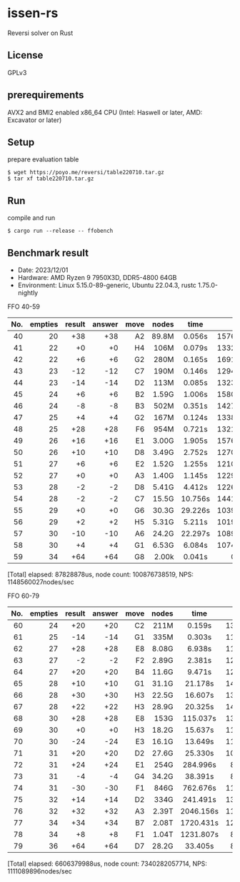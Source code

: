# issen-rs

Reversi solver on Rust

## License

GPLv3

## prerequirements

AVX2 and BMI2 enabled x86\_64 CPU (Intel: Haswell or later, AMD: Excavator or later)

## Setup

prepare evaluation table

```Shell
$ wget https://poyo.me/reversi/table220710.tar.gz
$ tar xf table220710.tar.gz
```

## Run

compile and run

```Shell
$ cargo run --release -- ffobench
```

## Benchmark result

- Date: 2023/12/01
- Hardware: AMD Ryzen 9 7950X3D, DDR5-4800 64GB
- Environment: Linux 5.15.0-89-generic, Ubuntu 22.04.3, rustc 1.75.0-nightly

FFO 40-59

|No.|empties|result|answer|move|nodes|time|NPS|
|---:|---:|---:|---:|---:|---:|:--:|---:|
|40|20|+38|+38|A2|89.8M|   0.056s|1576M/s|
|41|22| +0| +0|H4| 106M|   0.079s|1332M/s|
|42|22| +6| +6|G2| 280M|   0.165s|1691M/s|
|43|23|-12|-12|C7| 190M|   0.146s|1294M/s|
|44|23|-14|-14|D2| 113M|   0.085s|1323M/s|
|45|24| +6| +6|B2|1.59G|   1.006s|1580M/s|
|46|24| -8| -8|B3| 502M|   0.351s|1427M/s|
|47|25| +4| +4|G2| 167M|   0.124s|1338M/s|
|48|25|+28|+28|F6| 954M|   0.721s|1321M/s|
|49|26|+16|+16|E1|3.00G|   1.905s|1576M/s|
|50|26|+10|+10|D8|3.49G|   2.752s|1270M/s|
|51|27| +6| +6|E2|1.52G|   1.255s|1210M/s|
|52|27| +0| +0|A3|1.40G|   1.145s|1229M/s|
|53|28| -2| -2|D8|5.41G|   4.412s|1226M/s|
|54|28| -2| -2|C7|15.5G|  10.756s|1441M/s|
|55|29| +0| +0|G6|30.3G|  29.226s|1039M/s|
|56|29| +2| +2|H5|5.31G|   5.211s|1019M/s|
|57|30|-10|-10|A6|24.2G|  22.297s|1089M/s|
|58|30| +4| +4|G1|6.53G|   6.084s|1074M/s|
|59|34|+64|+64|G8|2.00k|   0.041s|0M/s|
[Total] elapsed: 87828878us, node count: 100876738519, NPS: 1148560027nodes/sec

FFO 60-79

|No.|empties|result|answer|move|nodes|time|NPS|
|---:|---:|---:|---:|---:|---:|:--:|---:|
|60|24|+20|+20|C2| 211M|   0.159s|1324M/s|
|61|25|-14|-14|G1| 335M|   0.303s|1102M/s|
|62|27|+28|+28|E8|8.08G|   6.938s|1164M/s|
|63|27| -2| -2|F2|2.89G|   2.381s|1213M/s|
|64|27|+20|+20|B4|11.6G|   9.471s|1232M/s|
|65|28|+10|+10|G1|31.1G|  21.178s|1470M/s|
|66|28|+30|+30|H3|22.5G|  16.607s|1356M/s|
|67|28|+22|+22|H3|28.9G|  20.325s|1425M/s|
|68|30|+28|+28|E8| 153G| 115.037s|1335M/s|
|69|30| +0| +0|H3|18.2G|  15.637s|1164M/s|
|70|30|-24|-24|E3|16.1G|  13.649s|1182M/s|
|71|31|+20|+20|D2|27.6G|  25.330s|1091M/s|
|72|31|+24|+24|E1| 254G| 284.996s|892M/s|
|73|31| -4| -4|G4|34.2G|  38.391s|890M/s|
|74|31|-30|-30|F1| 846G| 762.676s|1109M/s|
|75|32|+14|+14|D2| 334G| 241.491s|1384M/s|
|76|32|+32|+32|A3|2.39T|2046.156s|1171M/s|
|77|34|+34|+34|B7|2.08T|1720.431s|1210M/s|
|78|34| +8| +8|F1|1.04T|1231.807s|845M/s|
|79|36|+64|+64|D7|28.2G|  33.405s|846M/s|
[Total] elapsed: 6606379988us, node count: 7340282057714, NPS: 1111089896nodes/sec
